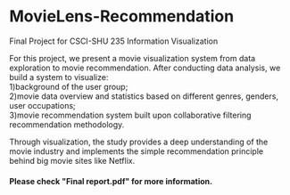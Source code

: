 # MovieLens-Recommendation
Final Project for CSCI-SHU 235 Information Visualization

For this project, we present a movie visualization system from data exploration to movie recommendation. After conducting data analysis, we build a system to visualize: <br>
1)background of the user group; <br>
2)movie data overview and statistics based on different genres, genders, user occupations; <br>
3)movie recommendation system built upon collaborative filtering recommendation methodology. <br>

Through visualization, the study provides a deep understanding of the movie industry and implements the simple recommendation principle behind big movie sites like Netflix.

#### Please check "Final report.pdf" for more information.
